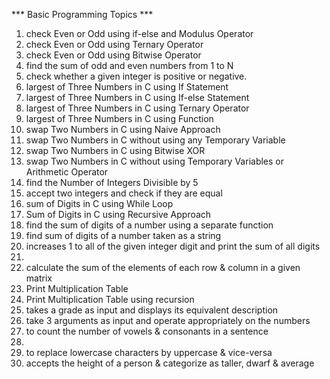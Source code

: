 *** Basic Programming Topics ***

1. check Even or Odd using if-else and Modulus Operator
2. check Even or Odd using Ternary Operator
3. check Even or Odd using Bitwise Operator
4. find the sum of odd and even numbers from 1 to N
5. check whether a given integer is positive or negative.
6. largest of Three Numbers in C using If Statement
7. largest of Three Numbers in C using If-else Statement
8. largest of Three Numbers in C using Ternary Operator
9. largest of Three Numbers in C using Function
10. swap Two Numbers in C using Naive Approach 
11. swap Two Numbers in C without using any Temporary Variable
12. swap Two Numbers in C using Bitwise XOR
13. swap Two Numbers in C without using Temporary Variables or Arithmetic Operator
14. find the Number of Integers Divisible by 5
15. accept two integers and check if they are equal
16. sum of Digits in C using While Loop
17. Sum of Digits in C using Recursive Approach
18. find the sum of digits of a number using a separate function
19. find sum of digits of a number taken as a string
20. increases 1 to all of the given integer digit and print the sum of all digits
21.
22. calculate the sum of the elements of each row & column in a given matrix
23. Print Multiplication Table
24. Print Multiplication Table using recursion
25. takes a grade as input and displays its equivalent description
26. take 3 arguments as input and operate appropriately on the numbers
27. to count the number of vowels & consonants in a sentence
28. 
29. to replace lowercase characters by uppercase & vice-versa
39. accepts the height of a person & categorize as taller, dwarf & average
